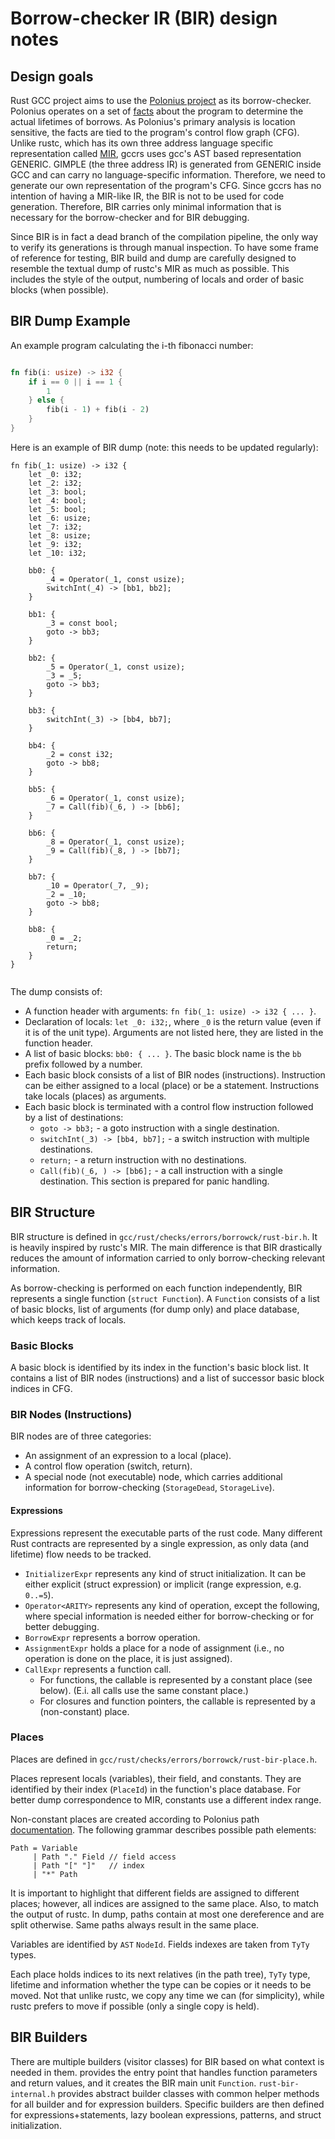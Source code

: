 # Borrow-checker IR (BIR) design notes

## Design goals

Rust GCC project aims to use the [Polonius project](https://github.com/rust-lang/polonius) as its borrow-checker.
Polonius operates on a set of [facts](https://github.com/rust-lang/polonius/blob/master/polonius-engine/src/facts.rs) about the program to determine
the actual lifetimes of borrows.
As Polonius's primary analysis is location sensitive, the facts are tied to the program's control flow graph (CFG).
Unlike rustc, which has
its
own three address language specific representation called [MIR](https://rustc-dev-guide.rust-lang.org/mir/index.html), gccrs uses gcc's AST based
representation GENERIC.
GIMPLE (the three address IR) is generated from GENERIC inside GCC and can carry no language-specific information.
Therefore, we
need to generate our own representation of the program's CFG.
Since gccrs has no intention of having a MIR-like IR, the BIR is not to be used for
code generation.
Therefore, BIR carries only minimal information that is necessary for the borrow-checker and for BIR debugging.

Since BIR is in fact a dead branch of the compilation pipeline, the only way to verify its generations is through manual inspection.
To have some frame of reference for testing, BIR build and dump are carefully designed to resemble the textual dump of rustc's MIR as much as
possible.
This includes the style of the output, numbering of locals and order of basic blocks (when possible).

## BIR Dump Example

An example program calculating the i-th fibonacci number:

```rust

fn fib(i: usize) -> i32 {
    if i == 0 || i == 1 {
        1
    } else {
        fib(i - 1) + fib(i - 2)
    }
}
```

Here is an example of BIR dump (note: this needs to be updated regularly):

```
fn fib(_1: usize) -> i32 {
    let _0: i32;
    let _2: i32;
    let _3: bool;
    let _4: bool;
    let _5: bool;
    let _6: usize;
    let _7: i32;
    let _8: usize;
    let _9: i32;
    let _10: i32;

    bb0: {
        _4 = Operator(_1, const usize);
        switchInt(_4) -> [bb1, bb2];
    }

    bb1: {
        _3 = const bool;
        goto -> bb3;
    }

    bb2: {
        _5 = Operator(_1, const usize);
        _3 = _5;
        goto -> bb3;
    }

    bb3: {
        switchInt(_3) -> [bb4, bb7];
    }

    bb4: {
        _2 = const i32;
        goto -> bb8;
    }

    bb5: {
        _6 = Operator(_1, const usize);
        _7 = Call(fib)(_6, ) -> [bb6];
    }

    bb6: {
        _8 = Operator(_1, const usize);
        _9 = Call(fib)(_8, ) -> [bb7];
    }

    bb7: {
        _10 = Operator(_7, _9);
        _2 = _10;
        goto -> bb8;
    }

    bb8: {
        _0 = _2;
        return;
    }
}


```

The dump consists of:

- A function header with arguments: `fn fib(_1: usize) -> i32 { ... }`.
- Declaration of locals: `let _0: i32;`, where `_0` is the return value (even if it is of the unit type). Arguments are not listed here, they are
  listed in the function header.
- A list of basic blocks: `bb0: { ... }`. The basic block name is the `bb` prefix followed by a number.
- Each basic block consists of a list of BIR nodes (instructions). Instruction can be either assigned to a local (place) or be a statement.
  Instructions take locals (places) as arguments.
- Each basic block is terminated with a control flow instruction followed by a list of destinations:
    - `goto -> bb3;` - a goto instruction with a single destination.
    - `switchInt(_3) -> [bb4, bb7];` - a switch instruction with multiple destinations.
    - `return;` - a return instruction with no destinations.
    - `Call(fib)(_6, ) -> [bb6];` - a call instruction with a single destination. This section is prepared for panic handling.

## BIR Structure

BIR structure is defined in `gcc/rust/checks/errors/borrowck/rust-bir.h`. It is heavily inspired by rustc's MIR. The main difference is that BIR
drastically reduces the amount of information carried to only borrow-checking relevant information.

As borrow-checking is performed on each function independently, BIR represents a single function (`struct Function`). A `Function` consists of a list
of basic blocks, list of arguments (for dump only) and place database, which keeps track of locals.

### Basic Blocks

A basic block is identified by its index in the function's basic block list. It contains a list of BIR nodes (instructions) and a list of successor
basic block indices in CFG.

### BIR Nodes (Instructions)

BIR nodes are of three categories:

- An assignment of an expression to a local (place).
- A control flow operation (switch, return).
- A special node (not executable) node, which carries additional information for borrow-checking (`StorageDead`, `StorageLive`).

#### Expressions

Expressions represent the executable parts of the rust code. Many different Rust contracts are represented by a single expression, as only data (and
lifetime) flow needs to be tracked.

- `InitializerExpr` represents any kind of struct initialization. It can be either explicit (struct expression) or implicit (range expression,
  e.g. `0..=5`).
- `Operator<ARITY>` represents any kind of operation, except the following, where special information is needed either for borrow-checking or for
  better debugging.
- `BorrowExpr` represents a borrow operation.
- `AssignmentExpr` holds a place for a node of assignment (i.e., no operation is done on the place, it is just assigned).
- `CallExpr` represents a function call.
    - For functions, the callable is represented by a constant place (see below). (E.i. all calls use the same constant place.)
    - For closures and function pointers, the callable is represented by a (non-constant) place.

### Places

Places are defined in `gcc/rust/checks/errors/borrowck/rust-bir-place.h`.

Places represent locals (variables), their field, and constants. They are identified by their index (`PlaceId`) in the function's place database. For
better dump correspondence to MIR, constants use a different index range.

Non-constant places are created according to Polonius path [documentation](https://rust-lang.github.io/polonius/rules/atoms.html). The following
grammar describes
possible path elements:

```
Path = Variable
     | Path "." Field // field access
     | Path "[" "]"   // index
     | "*" Path
```

It is important to highlight that different fields are assigned to different places; however, all indices are assigned to the same place.
Also, to match the output of rustc.
In dump, paths contain at most one dereference and are split otherwise.
Same paths always result in the same place.

Variables are identified by `AST` `NodeId`. Fields indexes are taken from `TyTy` types.

Each place holds indices to its next relatives (in the path tree), `TyTy` type, lifetime and information whether the type can be copies or it needs to
be moved. Not that unlike rustc, we copy any time we can (for simplicity), while rustc prefers to move if possible (only a single copy is held).

## BIR Builders

There are multiple builders (visitor classes) for BIR based on what context is needed in them.
provides the entry point that handles function parameters and return values, and it creates the BIR main unit `Function`.
`rust-bir-internal.h` provides abstract builder classes with common helper methods for all builder and for expression builders.
Specific builders are then defined for expressions+statements, lazy boolean expressions, patterns, and struct initialization.